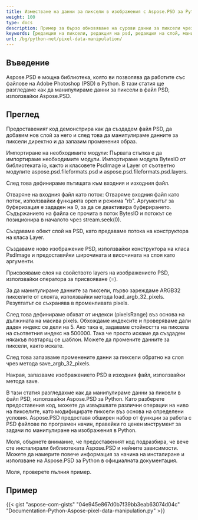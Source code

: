 ```yaml
---
title: Изместване на данни за пиксели в изображения с Aspose.PSD за Python
weight: 100
type: docs
description: Пример за бързо обновяване на сурови данни за пиксели чрез PSD Python API
keywords: [редакция на пиксели, редакция на psd, редакция на слой, манипулация на сурови данни, редакция на psd данни, psd api, python, пример на код]
url: /bg/python-net/pixel-data-manipulation/
---
```


## **Въведение**
Aspose.PSD е мощна библиотека, която ви позволява да работите със файлове на Adobe Photoshop (PSD) в Python. В тази статия ще разгледаме как да манипулираме данни за пиксели в файл PSD, използвайки Aspose.PSD.

## **Преглед**
Предоставеният код демонстрира как да създадем файл PSD, да добавим нов слой за него и след това да манипулираме данните за пиксели директно и да запазим променения образ.

Импортиране на необходимите модули: Първата стъпка е да импортираме необходимите модули. Импортираме модула BytesIO от библиотеката io, както и класовете PsdImage и Layer от съответно модулите aspose.psd.fileformats.psd и aspose.psd.fileformats.psd.layers.

След това дефинираме пътищата към входния и изходния файл.

Отваряне на входния файл като поток: Отваряме входния файл като поток, използвайки функцията open и режима "rb". Аргументът за буферизация е зададен на 0, за да се деактивира буферирането. Съдържанието на файла се прочита в поток BytesIO и потокът се позиционира в началото чрез stream.seek(0).

Създаваме обект слой на PSD, като предаваме потока на конструктора на класа Layer.

Създаваме ново изображение PSD, използвайки конструктора на класа PsdImage и предоставяйки широчината и височината на слоя като аргументи.

Присвояваме слоя на свойството layers на изображението PSD, използвайки оператора за присвояване (=).

За да манипулираме данните за пиксели, първо зареждаме ARGB32 пикселите от слоята, използвайки метода load_argb_32_pixels. Резултатът се съхранява в променливата pixels.

След това дефинираме обхват от индекси (pixelsRange) въз основа на дължината на масива pixels. Обхождаме индексите и проверяваме дали даден индекс се дели на 5. Ако така е, задаваме стойността на пиксела на съответния индекс на 500000. Така че просто искаме да създадем някакъв повтарящ се шаблон. Можете да промените данните за пиксели, както искате.

След това запазваме променените данни за пиксели обратно на слоя чрез метода save_argb_32_pixels.

Накрая, запазваме изображението PSD в изходния файл, използвайки метода save.

В тази статия разгледахме как да манипулираме данни за пиксели в файл PSD, използвайки Aspose.PSD за Python. Като разберете предоставения код, можете да извършвате различни операции на ниво на пикселите, като модифицирате пиксели въз основа на определени условия. Aspose.PSD предоставя обширен набор от функции за работа с PSD файлове по програмен начин, правейки го ценен инструмент за задачи по манипулиране на изображения в Python.

Моля, обърнете внимание, че предоставеният код подразбира, че вече сте инсталирали библиотеката Aspose.PSD и нейните зависимости. Можете да намерите повече информация за начина на инсталиране и използване на Aspose.PSD за Python в официалната документация.

Моля, проверете пълния пример.

## **Пример**
{{< gist "aspose-com-gists" "04e945e867d0b7f39bb3eab63074d04c" "Documentation-Python-Aspose-pixel-data-manipulation.py" >}}
